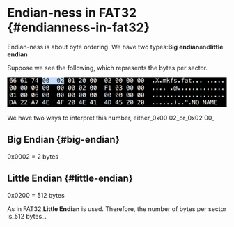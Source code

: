 # Endian-ness in FAT32 {#endianness-in-fat32}

Endian-ness is about byte ordering. We have two types:**Big endian**and**little endian**

Suppose we see the following, which represents the bytes per sector.

![](assets/BPS.png)

We have two ways to interpret this number, either_0x00 02_or_0x02 00_

## Big Endian {#big-endian}

0x0002 = 2 bytes

## Little Endian {#little-endian}

0x0200 = 512 bytes

As in FAT32,**Little Endian** is used. Therefore, the number of bytes per sector is_512 bytes_.

